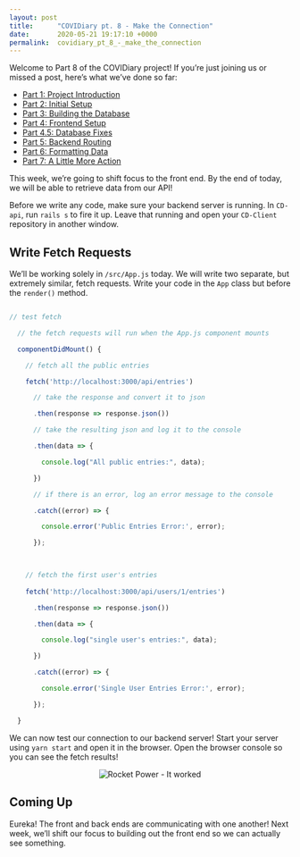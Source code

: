 ```yaml
---
layout: post
title:      "COVIDiary pt. 8 - Make the Connection"
date:       2020-05-21 19:17:10 +0000
permalink:  covidiary_pt_8_-_make_the_connection
---
```



Welcome to Part 8 of the COVIDiary project! If you’re just joining us or missed a post, here’s what we’ve done so far:



*   [Part 1: Project Introduction](https://www.codewitch.dev/covidiary_-_a_rails_react_project)
*   [Part 2: Initial Setup](https://www.codewitch.dev/covidiary_part_2_-_initial_setup)
*   [Part 3: Building the Database](https://www.codewitch.dev/covidiary_pt_3_-_building_the_database)
*   [Part 4: Frontend Setup](https://www.codewitch.dev/covidiary_pt_4_-_frontend_setup)
*   [Part 4.5: Database Fixes](https://www.codewitch.dev/covidiary_pt_4_5_-_database_fixes)
*   [Part 5: Backend Routing](https://www.codewitch.dev/covidiary_pt_5_-_backend_routing)
*   [Part 6: Formatting Data](https://www.codewitch.dev/covidiary_pt_6_-_formatting_data)
*   [Part 7: A Little More Action](https://www.codewitch.dev/covidiary_pt_7_-_a_little_more_action)

This week, we’re going to shift focus to the front end. By the end of today, we will be able to retrieve data from our API!

Before we write any code, make sure your backend server is running. In `CD-api`, run `rails s` to fire it up. Leave that running and open your `CD-Client` repository in another window.


## Write Fetch Requests

We’ll be working solely in `/src/App.js` today. We will write two separate, but extremely similar, fetch requests. Write your code in the `App` class but before the `render()` method.

```javascript

// test fetch

  // the fetch requests will run when the App.js component mounts

  componentDidMount() {

    // fetch all the public entries

    fetch('http://localhost:3000/api/entries')

      // take the response and convert it to json

      .then(response => response.json())

      // take the resulting json and log it to the console

      .then(data => {

        console.log("All public entries:", data);

      })

      // if there is an error, log an error message to the console

      .catch((error) => {

        console.error('Public Entries Error:', error);

      });

    

    // fetch the first user's entries
		
    fetch('http://localhost:3000/api/users/1/entries')

      .then(response => response.json())

      .then(data => {

        console.log("single user's entries:", data);

      })

      .catch((error) => {

        console.error('Single User Entries Error:', error);

      });

  }

```

We can now test our connection to our backend server! Start your server using `yarn start` and open it in the browser. Open the browser console so you can see the fetch results!

<center>
<img alt="Rocket Power - It worked" src="https://media.giphy.com/media/xT1R9XQAtJN7SIrSjC/giphy.gif">
</center>


## Coming Up

Eureka! The front and back ends are communicating with one another! Next week, we’ll shift our focus to building out the front end so we can actually see something.

